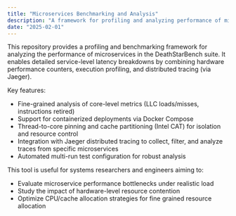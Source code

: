 ```yaml
---
title: "Microservices Benchmarking and Analysis"
description: "A framework for profiling and analyzing performance of microservices in the DeathStarBench suite. Combines hardware performance counters, core-level profiling, and Jaeger distributed tracing to identify bottlenecks, measure resource usage, and evaluate the impact of cache partitioning and CPU pinning."
date: "2025-02-01"
---
```


This repository provides a profiling and benchmarking framework for analyzing the performance of microservices in the DeathStarBench suite. It enables detailed service-level latency breakdowns by combining hardware performance counters, execution profiling, and distributed tracing (via Jaeger).

Key features:
 - Fine-grained analysis of core-level metrics (LLC loads/misses, instructions retired)
 - Support for containerized deployments via Docker Compose
 - Thread-to-core pinning and cache partitioning (Intel CAT) for isolation and resource control
 - Integration with Jaeger distributed tracing to collect, filter, and analyze traces from specific microservices
 - Automated multi-run test configuration for robust analysis

This tool is useful for systems researchers and engineers aiming to:
 - Evaluate microservice performance bottlenecks under realistic load
 - Study the impact of hardware-level resource contention
 - Optimize CPU/cache allocation strategies for fine grained resource allocation
